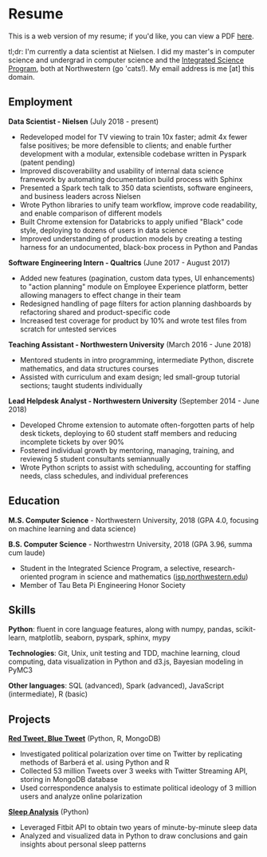 # Resume
This is a web version of my resume; if you'd like, you can view a PDF [here](https://tusharc.dev/static/resume.pdf).

tl;dr: I'm currently a data scientist at Nielsen. I did my master's in computer science and undergrad in computer science and the [Integrated Science Program](https://www.isp.northwestern.edu/), both at Northwestern (go 'cats!). My email address is me [at] this domain.

## Employment
**Data Scientist - Nielsen** (July 2018 - present)
 * Redeveloped model for TV viewing to train 10x faster; admit 4x fewer false positives; be more defensible to clients; and enable further development with a modular, extensible codebase written in Pyspark (patent pending)
 * Improved discoverability and usability of internal data science framework by automating documentation build process with Sphinx
 * Presented a Spark tech talk to 350 data scientists, software engineers, and business leaders across Nielsen 
 * Wrote Python libraries to unify team workflow, improve code readability, and enable comparison of different models
 * Built Chrome extension for Databricks to apply unified "Black" code style, deploying to dozens of users in data science
 * Improved understanding of production models by creating a testing harness for an undocumented, black-box process in Python and Pandas

**Software Engineering Intern - Qualtrics** (June 2017 - August 2017)
 * Added new features (pagination, custom data types, UI enhancements) to "action planning" module on Employee Experience platform, better allowing managers to effect change in their team
 * Redesigned handling of page filters for action planning dashboards by refactoring shared and product-specific code
 * Increased test coverage for product by 10% and wrote test files from scratch for untested services

**Teaching Assistant - Northwestern University** (March 2016 - June 2018)
 * Mentored students in intro programming, intermediate Python, discrete mathematics, and data structures courses
 * Assisted with curriculum and exam design; led small-group tutorial sections; taught students individually

**Lead Helpdesk Analyst - Northwestern University**	(September 2014 - June 2018)
 * Developed Chrome extension to automate often-forgotten parts of help desk tickets, deploying to 60 student staff members and reducing incomplete tickets by over 90%
 * Fostered individual growth by mentoring, managing, training, and reviewing 5 student consultants semiannually
 * Wrote Python scripts to assist with scheduling, accounting for staffing needs, class schedules, and individual preferences

## Education
**M.S. Computer Science** - Northwestern University, 2018 (GPA 4.0, focusing on machine learning and data science)

**B.S. Computer Science** - Northwestrn University, 2018 (GPA 3.96, summa cum laude)
 * Student in the Integrated Science Program, a selective, research-oriented program in science and mathematics ([isp.northwestern.edu](https://www.isp.northwestern.edu/))
 * Member of Tau Beta Pi Engineering Honor Society

## Skills
**Python**: fluent in core language features, along with numpy, pandas, scikit-learn, matplotlib, seaborn, pyspark, sphinx, mypy

**Technologies**: Git, Unix, unit testing and TDD, machine learning, cloud computing, data visualization in Python and d3.js, Bayesian modeling in PyMC3

**Other languages**: SQL (advanced), Spark (advanced), JavaScript (intermediate), R (basic)

## Projects
**[Red Tweet, Blue Tweet](https://github.com/tuchandra/red-tweet-blue-tweet)** (Python, R, MongoDB)
 * Investigated political polarization over time on Twitter by replicating methods of Barberá et al. using Python and R 
 * Collected 53 million Tweets over 3 weeks with Twitter Streaming API, storing in MongoDB database
 * Used correspondence analysis to estimate political ideology of 3 million users and analyze online polarization

**[Sleep Analysis](https://github.com/tuchandra/sleep-analysis)** (Python)
 * Leveraged Fitbit API to obtain two years of minute-by-minute sleep data
 * Analyzed and visualized data in Python to draw conclusions and gain insights about personal sleep patterns


